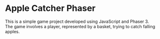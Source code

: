 # Apple Catcher Phaser
 This is a simple game project developed using JavaScript and Phaser 3. The game involves a player, represented by a basket, trying to catch falling apples.


 


